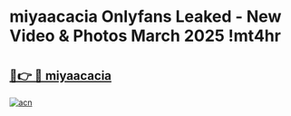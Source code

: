 # miyaacacia Onlyfans Leaked - New Video & Photos March 2025 !mt4hr

# <h2><a href="https://1tx70u.iuczelnia.edu.pl?title=miyaacacia&ref=mt4hr">🔗👉 🔴 miyaacacia</a></h2>

[![acn](https://github.com/user-attachments/assets/0f9c940e-d8b0-45ae-aac7-cd30a18b3e1c)](https://1tx70u.iuczelnia.edu.pl?title=miyaacacia&ref=mt4hr)

